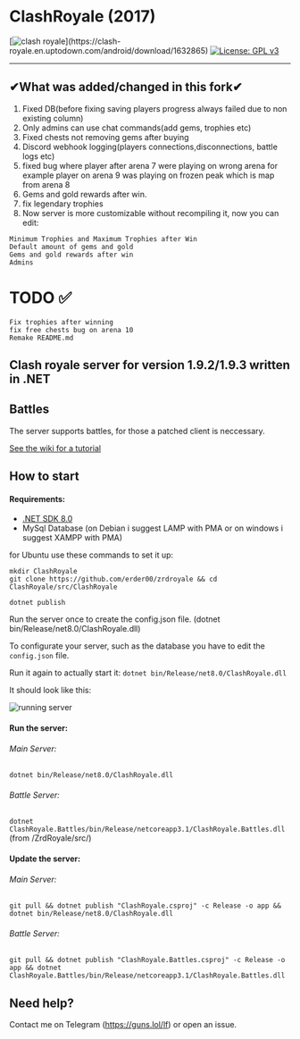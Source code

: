 # ClashRoyale (2017)
[![clash royale](https://img.shields.io/badge/Clash%20Royale-1.9.2-brightred.svg?style=flat")](https://clash-royale.en.uptodown.com/android/download/1632865)
[![License: GPL v3](https://img.shields.io/badge/License-GPLv3-blue.svg)](https://www.gnu.org/licenses/gpl-3.0)

-----------------------------------------
## ✔What was added/changed in this fork✔
1. Fixed DB(before fixing saving players progress always failed due to non existing column)<br /> 
2. Only admins can use chat commands(add gems, trophies etc)<br/> 
3. Fixed chests not removing gems after buying<br/>
4. Discord webhook logging(players connections,disconnections, battle logs etc)
5. fixed bug where player after arena 7 were playing on wrong arena for example player on arena 9 was playing on frozen peak which is map from arena 8
6. Gems and gold rewards after win.
7. fix legendary trophies
8. Now server is more customizable without recompiling it, now you can edit:
``` 
Minimum Trophies and Maximum Trophies after Win
Default amount of gems and gold
Gems and gold rewards after win
Admins
```

# TODO ✅
```
Fix trophies after winning
fix free chests bug on arena 10
Remake README.md
```
## Clash royale server for version 1.9.2/1.9.3 written in .NET


## Battles
The server supports battles, for those a patched client is neccessary.

[See the wiki for a tutorial](https://github.com/Erder00/ZrdRoyale/wiki)

## How to start

#### Requirements:
  - [.NET SDK 8.0](https://dotnet.microsoft.com/en-us/download/dotnet/8.0)
  - MySql Database (on Debian i suggest LAMP with PMA or on windows i suggest XAMPP with PMA)

for Ubuntu use these commands to set it up:
```
mkdir ClashRoyale
git clone https://github.com/erder00/zrdroyale && cd ClashRoyale/src/ClashRoyale

dotnet publish
```
Run the server once to create the config.json file. (dotnet bin/Release/net8.0/ClashRoyale.dll)

To configurate your server, such as the database you have to edit the ```config.json``` file.

Run it again to actually start it: ```dotnet bin/Release/net8.0/ClashRoyale.dll```

It should look like this:


![running server](https://i.imgur.com/QKKW9QV.png)

#### Run the server:

###### Main Server:
```dotnet bin/Release/net8.0/ClashRoyale.dll```

###### Battle Server:
```dotnet ClashRoyale.Battles/bin/Release/netcoreapp3.1/ClashRoyale.Battles.dll``` (from /ZrdRoyale/src/)

#### Update the server:
###### Main Server:
```git pull && dotnet publish "ClashRoyale.csproj" -c Release -o app && dotnet bin/Release/net8.0/ClashRoyale.dll```

###### Battle Server:
```git pull && dotnet publish "ClashRoyale.Battles.csproj" -c Release -o app && dotnet ClashRoyale.Battles/bin/Release/netcoreapp3.1/ClashRoyale.Battles.dll```

## Need help?
Contact me on Telegram (https://guns.lol/lf) or open an issue.
